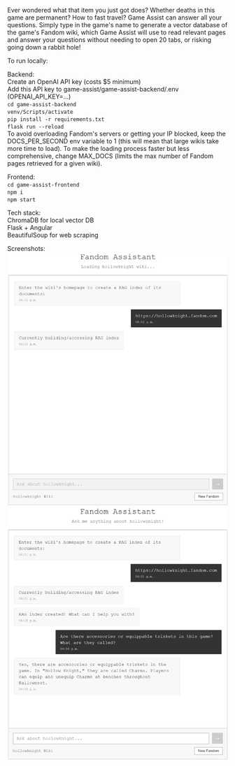 Ever wondered what that item you just got does? Whether deaths in this game are permanent? How to fast travel? Game Assist can answer all your questions. Simply type in the game's name to generate a vector database of the game's Fandom wiki, which Game Assist will use to read relevant pages and answer your questions without needing to open 20 tabs, or risking going down a rabbit hole!

To run locally:  
  
Backend:  
Create an OpenAI API key (costs $5 minimum)  
Add this API key to game-assist/game-assist-backend/.env (OPENAI_API_KEY=...)  
`cd game-assist-backend`  
`venv/Scripts/activate`  
`pip install -r requirements.txt`  
`flask run --reload`  
To avoid overloading Fandom's servers or getting your IP blocked, keep the DOCS_PER_SECOND env variable to 1 (this will mean that large wikis take more time to load). To make the loading process faster but less comprehensive, change MAX_DOCS (limits the max number of Fandom pages retrieved for a given wiki).

  
Frontend:  
`cd game-assist-frontend`  
`npm i`  
`npm start`  

  
Tech stack:  
ChromaDB for local vector DB  
Flask + Angular  
BeautifulSoup for web scraping  

Screenshots:
![Loading Screen](./Loading_Screenshot.png)
![Chat Example](./Chat_Screenshot.png)